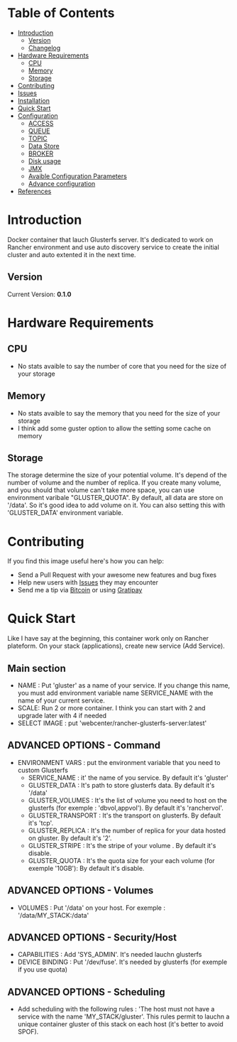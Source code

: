 # Table of Contents
- [Introduction](#introduction)
    - [Version](#version)
    - [Changelog](Changelog.md)
- [Hardware Requirements](#hardware-requirements)
    - [CPU](#cpu)
    - [Memory](#memory)
    - [Storage](#storage)
- [Contributing](#contributing)
- [Issues](#issues)
- [Installation](#installation)
- [Quick Start](#quick-start)
- [Configuration](#configuration)
  - [ACCESS](#access)
  - [QUEUE](#queue)
  - [TOPIC](#topic)
  - [Data Store](#data-store)
  - [BROKER](#broker)
  - [Disk usage](#disk-usage)
  - [JMX](#JMX)
  - [Avaible Configuration Parameters](#avaible-configuration-parameters)
  - [Advance configuration](#advance-configuration)
- [References](#references)

# Introduction

Docker container that lauch Glusterfs server. It's dedicated to work on Rancher environment and use auto discovery service to create the initial cluster and auto extented it in the next time.

## Version

Current Version: **0.1.0**

# Hardware Requirements

## CPU

- No stats avaible to say the number of core that you need for the size of your storage

## Memory

- No stats avaible to say the memory that you need for the size of your storage
- I think add some guster option to allow the setting some cache on memory

## Storage

The storage determine the size of your potential volume. It's depend of the number of volume and the number of replica.
If you create many volume, and you should that volume can't take more space, you can use environment varibale "GLUSTER_QUOTA".
By default, all data are store on '/data'. So it's good idea to add volume on it. You can also setting this with 'GLUSTER_DATA' environment variable.

# Contributing

If you find this image useful here's how you can help:

- Send a Pull Request with your awesome new features and bug fixes
- Help new users with [Issues](https://github.com/disaster37/rancher-glusterfs-server/issues) they may encounter
- Send me a tip via [Bitcoin](https://www.coinbase.com/disaster37) or using [Gratipay](https://gratipay.com/disaster37/)


# Quick Start
Like I have say at the beginning, this container work only on Rancher plateform. On your stack (applications), create new service (Add Service).

## Main section
- NAME : Put 'gluster' as a name of your service. If you change this name, you must add environment variable name SERVICE_NAME with the name of your current service.
- SCALE:  Run 2 or more container. I think you can start with 2 and upgrade later with 4 if needed
- SELECT IMAGE : put 'webcenter/rancher-glusterfs-server:latest'

## ADVANCED OPTIONS - Command
- ENVIRONMENT VARS : put the environment variable that you need to custom Glusterfs
  - SERVICE_NAME : it' the name of you service. By default it's 'gluster'
  - GLUSTER_DATA : It's path to store glusterfs data. By default it's '/data'
  - GLUSTER_VOLUMES : It's the list of volume you need to host on the glusterfs (for exemple : 'dbvol,appvol'). By default it's 'ranchervol'.
  - GLUSTER_TRANSPORT : It's the transport on glusterfs. By default it's 'tcp'.
  - GLUSTER_REPLICA : It's the number of replica for your data hosted on gluster. By default it's '2'.
  - GLUSTER_STRIPE : It's the stripe of your volume . By default it's disable.
  - GLUSTER_QUOTA : It's the quota size for your each volume (for exemple '10GB'): By default it's disable.

## ADVANCED OPTIONS - Volumes
  - VOLUMES : Put '/data' on your host. For exemple : '/data/MY_STACK:/data'

## ADVANCED OPTIONS - Security/Host
  - CAPABILITIES : Add 'SYS_ADMIN'. It's needed lauchn glusterfs
  - DEVICE BINDING : Put '/dev/fuse'. It's needed by glusterfs (for exemple if you use quota)

## ADVANCED OPTIONS - Scheduling
  - Add scheduling with the following rules : 'The host must not have a service with the name 'MY_STACK/gluster'. This rules permit to lauchn a unique container gluster of this stack on each host (it's better to avoid SPOF).




